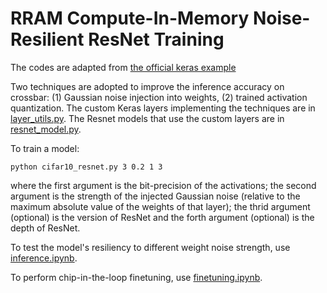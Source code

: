 # RRAM Compute-In-Memory Noise-Resilient ResNet Training

The codes are adapted from [the official keras example](https://github.com/keras-team/keras/blob/master/examples/cifar10_resnet.py)

Two techniques are adopted to improve the inference accuracy on crossbar: (1) Gaussian noise injection into weights, (2) trained activation quantization. The custom Keras layers implementing the techniques are in [layer_utils.py](layer_utils.py). The Resnet models that use the custom layers are in [resnet_model.py](resnet_model.py).

To train a model:
```
python cifar10_resnet.py 3 0.2 1 3
```
where the first argument is the bit-precision of the activations; the second argument is the strength of the injected Gaussian noise (relative to the maximum absolute value of the weights of that layer); the thrid argument (optional) is the version of ResNet and the forth argument (optional) is the depth of ResNet.

To test the model's resiliency to different weight noise strength, use [inference.ipynb](inference.ipynb).

To perform chip-in-the-loop finetuning, use [finetuning.ipynb](finetuning.ipynb).